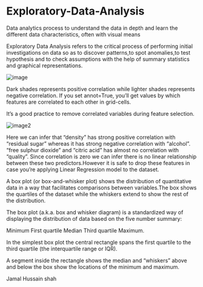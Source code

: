 # Exploratory-Data-Analysis

 Data analytics process to understand the data in depth and learn the different data characteristics, often with visual means
 
 Exploratory Data Analysis refers to the critical process of performing initial investigations on data so as to discover patterns,to spot anomalies,to test hypothesis and to check assumptions with the help of summary statistics and graphical representations.
 
![image](https://user-images.githubusercontent.com/95676591/170553962-b34236c5-2cc4-4aca-8598-79eae308f7b5.jpeg)

Dark shades represents positive correlation while lighter shades represents negative correlation.
If you set annot=True, you’ll get values by which features are correlated to each other in grid-cells.

It’s a good practice to remove correlated variables during feature selection.

![image2](https://user-images.githubusercontent.com/95676591/170554075-2790a9d2-b44d-424d-bfc6-e7175fa99c39.jpeg)


Here we can infer that “density” has strong positive correlation with “residual sugar” whereas it has strong negative correlation with “alcohol”.
“free sulphur dioxide” and “citric acid” has almost no correlation with “quality”.
Since correlation is zero we can infer there is no linear relationship between these two predictors.However it is safe to drop these features in case you’re applying Linear Regression model to the dataset.

A box plot (or box-and-whisker plot) shows the distribution of quantitative data in a way that facilitates comparisons between variables.The box shows the quartiles of the dataset while the whiskers extend to show the rest of the distribution.

The box plot (a.k.a. box and whisker diagram) is a standardized way of displaying the distribution of data based on the five number summary:

Minimum
First quartile
Median
Third quartile
Maximum.

In the simplest box plot the central rectangle spans the first quartile to the third quartile (the interquartile range or IQR).

A segment inside the rectangle shows the median and “whiskers” above and below the box show the locations of the minimum and maximum.


 

Jamal Hussain shah
